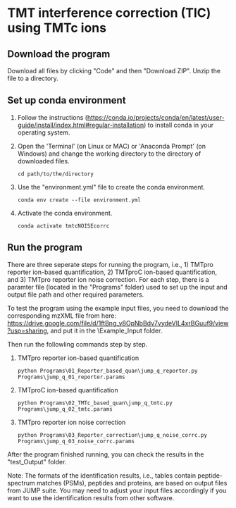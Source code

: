 # TMT interference correction (TIC) using TMTc ions 
## Download the program
Download all files by clicking "Code" and then "Download ZIP". Unzip the file to a directory.


## Set up conda environment
1. Follow the instructions (https://conda.io/projects/conda/en/latest/user-guide/install/index.html#regular-installation) to install conda in your operating system.

2. Open the 'Terminal' (on Linux or MAC) or 'Anaconda Prompt' (on Windows) and change the working directory to the directory of downloaded files.

    `cd path/to/the/directory`

3. Use the "environment.yml" file to create the conda environment.
    
    `conda env create --file environment.yml`
4. Activate the conda environment.
    
    `conda activate tmtcNOISEcorrc`

## Run the program
There are three seperate steps for running the program, i.e., 1) TMTpro reporter ion-based quantification, 2) TMTproC ion-based quantification, and 3) TMTpro reporter ion noise correction. For each step, there is a paramter file (located in the "Programs" folder) used to set up the input and output file path and other required parameters. 

To test the program using the example input files, you need to download the corresponding mzXML file from here: https://drive.google.com/file/d/1ftBng_v8OpNbBdv7vydeVIL4xrBGuuf9/view?usp=sharing, and put it in the \Example_Input folder.

Then run the followling commands step by step.

1. TMTpro reporter ion-based quantification

    `python Programs\01_Reporter_based_quan\jump_q_reporter.py Programs\jump_q_01_reporter.params`

2. TMTproC ion-based quantification

    `python Programs\02_TMTc_based_quan\jump_q_tmtc.py Programs\jump_q_02_tmtc.params`

3. TMTpro reporter ion noise correction

    `python Programs\03_Reporter_correction\jump_q_noise_corrc.py Programs\jump_q_03_noise_corrc.params`

After the program finished running, you can check the results in the "test_Output" folder.

Note: The formats of the identification results, i.e., tables contain peptide-spectrum matches (PSMs), peptides and proteins, are based on output files from JUMP suite. You may need to adjust your input files accordingly if you want to use the identification results from other software. 


